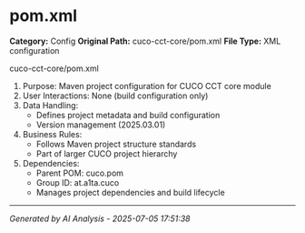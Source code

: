 # pom.xml

**Category:** Config
**Original Path:** cuco-cct-core/pom.xml
**File Type:** XML configuration

cuco-cct-core/pom.xml
1. Purpose: Maven project configuration for CUCO CCT core module
2. User Interactions: None (build configuration only)
3. Data Handling:
   - Defines project metadata and build configuration
   - Version management (2025.03.01)
4. Business Rules:
   - Follows Maven project structure standards
   - Part of larger CUCO project hierarchy
5. Dependencies:
   - Parent POM: cuco.pom
   - Group ID: at.a1ta.cuco
   - Manages project dependencies and build lifecycle

---
*Generated by AI Analysis - 2025-07-05 17:51:38*
